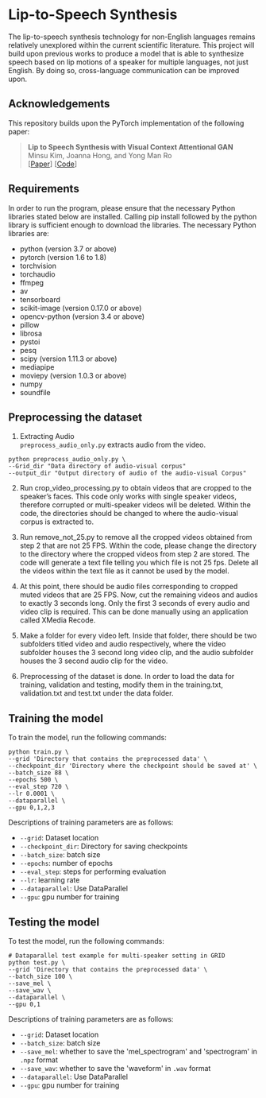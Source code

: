 # Lip-to-Speech Synthesis

The lip-to-speech synthesis technology for non-English languages remains relatively unexplored within the current scientific literature. This project will build upon previous works to produce a model that is able to synthesize speech based on lip motions of a speaker for multiple languages, not just English.  By doing so, cross-language communication can be improved upon.

## Acknowledgements
This repository builds upon the PyTorch implementation of the following paper:
> **Lip to Speech Synthesis with Visual Context Attentional GAN**<br>
> Minsu Kim, Joanna Hong, and Yong Man Ro<br>
> \[[Paper](https://proceedings.neurips.cc/paper/2021/file/16437d40c29a1a7b1e78143c9c38f289-Paper.pdf)\] [[Code](https://github.com/ms-dot-k/Visual-Context-Attentional-GAN)\]

## Requirements
In order to run the program, please ensure that the necessary Python libraries stated below are installed. Calling pip install followed by the python library is sufficient enough to download the libraries. The necessary Python libraries are:
- python (version 3.7 or above)
- pytorch (version 1.6 to 1.8)
- torchvision
- torchaudio
- ffmpeg
- av
- tensorboard
- scikit-image (version 0.17.0 or above)
- opencv-python (version 3.4 or above)
- pillow
- librosa
- pystoi
- pesq
- scipy (version 1.11.3 or above)
- mediapipe
- moviepy (version 1.0.3 or above)
- numpy
- soundfile

## Preprocessing the dataset
1. Extracting Audio <br>
`preprocess_audio_only.py` extracts audio from the video.<br>
```shell
python preprocess_audio_only.py \
--Grid_dir "Data directory of audio-visual corpus"
--output_dir "Output directory of audio of the audio-visual Corpus"
```
2.  Run crop_video_processing.py to obtain videos that are cropped to the speaker’s faces. This code only works with single speaker videos, therefore corrupted or multi-speaker videos will be deleted. Within the code, the directories should be changed to where the audio-visual corpus is extracted to.

3.  Run remove_not_25.py to remove all the cropped videos obtained from step 2 that are not 25 FPS. Within the code, please change the directory to the directory where the cropped videos from step 2 are stored. The code will generate a text file telling you which file is not 25 fps. Delete all the videos within the text file as it cannot be used by the model.

4. At this point, there should be audio files corresponding to cropped muted videos that are 25 FPS. Now, cut the remaining videos and audios to exactly 3 seconds long. Only the first 3 seconds of every audio and video clip is required. This can be done manually using an application called XMedia Recode.

5. Make a folder for every video left. Inside that folder, there should be two subfolders titled video and audio respectively, where the video subfolder houses the 3 second long video clip, and the audio subfolder houses the 3 second audio clip for the video.

6. Preprocessing of the dataset is done. In order to load the data for training, validation and testing, modify them in the training.txt, validation.txt and test.txt under the data folder.

## Training the model
To train the model, run the following commands:
```shell
python train.py \
--grid 'Directory that contains the preprocessed data' \
--checkpoint_dir 'Directory where the checkpoint should be saved at' \
--batch_size 88 \
--epochs 500 \
--eval_step 720 \
--lr 0.0001 \ 
--dataparallel \
--gpu 0,1,2,3
```
Descriptions of training parameters are as follows:
- `--grid`: Dataset location 
- `--checkpoint_dir`: Directory for saving checkpoints
- `--batch_size`: batch size 
- `--epochs`: number of epochs
- `--eval_step`: steps for performing evaluation
- `--lr`: learning rate
- `--dataparallel`: Use DataParallel
- `--gpu`: gpu number for training

## Testing the model 
To test the model, run the following commands:
```shell
# Dataparallel test example for multi-speaker setting in GRID
python test.py \
--grid 'Directory that contains the preprocessed data' \
--batch_size 100 \
--save_mel \
--save_wav \
--dataparallel \
--gpu 0,1
```

Descriptions of training parameters are as follows:
- `--grid`: Dataset location 
- `--batch_size`: batch size 
- `--save_mel`: whether to save the 'mel_spectrogram' and 'spectrogram' in `.npz` format
- `--save_wav`: whether to save the 'waveform' in `.wav` format
- `--dataparallel`: Use DataParallel
- `--gpu`: gpu number for training






